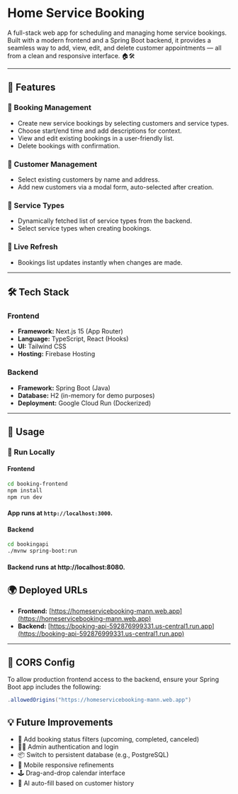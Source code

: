 # Home Service Booking

A full-stack web app for scheduling and managing home service bookings. Built with a modern frontend and a Spring Boot backend, it provides a seamless way to add, view, edit, and delete customer appointments — all from a clean and responsive interface. 🏠🛠️

---

## 🚀 Features

### 📅 Booking Management

- Create new service bookings by selecting customers and service types.
- Choose start/end time and add descriptions for context.
- View and edit existing bookings in a user-friendly list.
- Delete bookings with confirmation.

### 👥 Customer Management

- Select existing customers by name and address.
- Add new customers via a modal form, auto-selected after creation.

### 🧰 Service Types

- Dynamically fetched list of service types from the backend.
- Select service types when creating bookings.

### 🔁 Live Refresh

- Bookings list updates instantly when changes are made.

---

## 🛠 Tech Stack

### Frontend

- **Framework:** Next.js 15 (App Router)
- **Language:** TypeScript, React (Hooks)
- **UI:** Tailwind CSS
- **Hosting:** Firebase Hosting

### Backend

- **Framework:** Spring Boot (Java)
- **Database:** H2 (in-memory for demo purposes)
- **Deployment:** Google Cloud Run (Dockerized)

---

## 📄 Usage

### 🧪 Run Locally

#### Frontend

```bash
cd booking-frontend
npm install
npm run dev
```

#### App runs at `http://localhost:3000`.

#### Backend

```bash
cd bookingapi
./mvnw spring-boot:run
```

#### Backend runs at http://localhost:8080.

## 🌍 Deployed URLs

- **Frontend:** [https://homeservicebooking-mann.web.app](https://homeservicebooking-mann.web.app)  
- **Backend:** [https://booking-api-592876999331.us-central1.run.app](https://booking-api-592876999331.us-central1.run.app)

---

## 🔐 CORS Config

To allow production frontend access to the backend, ensure your Spring Boot app includes the following:

```java
.allowedOrigins("https://homeservicebooking-mann.web.app")
```

## 💡 Future Improvements

- 🧾 Add booking status filters (upcoming, completed, canceled)
- 🧑‍🔧 Admin authentication and login
- 📦 Switch to persistent database (e.g., PostgreSQL)
- 📱 Mobile responsive refinements
- 🕹️ Drag-and-drop calendar interface
- 🧠 AI auto-fill based on customer history
